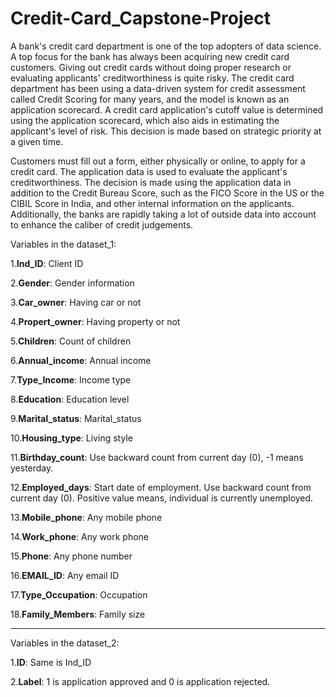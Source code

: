 # Credit-Card_Capstone-Project

A bank's credit card department is one of the top adopters of data science. A top focus for the bank has always been acquiring new credit card customers. Giving out credit cards without doing proper research or evaluating applicants' creditworthiness is quite risky. The credit card department has been using a data-driven system for credit assessment called Credit Scoring for many years, and the model is known as an application scorecard. A credit card application's cutoff value is determined using the application scorecard, which also aids in estimating the applicant's level of risk. This decision is made based on strategic priority at a given time.

Customers must fill out a form, either physically or online, to apply for a credit card. The application data is used to evaluate the applicant's creditworthiness. The decision is made using the application data in addition to the Credit Bureau Score, such as the FICO Score in the US or the CIBIL Score in India, and other internal information on the applicants. Additionally, the banks are rapidly taking a lot of outside data into account to enhance the caliber of credit judgements.



Variables in the dataset_1:

1.**Ind_ID**: Client ID

2.**Gender**: Gender information

3.**Car_owner**: Having car or not

4.**Propert_owner**: Having property or not

5.**Children**: Count of children

6.**Annual_income**: Annual income

7.**Type_Income**: Income type

8.**Education**: Education level

9.**Marital_status**: Marital_status

10.**Housing_type**: Living style

11.**Birthday_count**: Use backward count from current day (0), -1 means yesterday.

12.**Employed_days**: Start date of employment. Use backward count from current day (0). Positive value means, individual is currently unemployed.

13.**Mobile_phone**: Any mobile phone

14.**Work_phone**: Any work phone

15.**Phone**: Any phone number

16.**EMAIL_ID**: Any email ID

17.**Type_Occupation**: Occupation

18.**Family_Members**: Family size

____________________________________________________________________________________________________________

Variables in the dataset_2:

1.**ID**: Same is Ind_ID

2.**Label**: 1 is application approved and 0 is application rejected.


